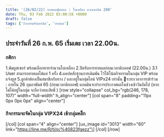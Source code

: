 ```yaml
---
title: '(26/02/22) ทายผลฟุตบอล : ใบเหลือง แจกเครดิต 200'
date: Thu, 03 Feb 2022 03:00:58 +0000
draft: false
tags: ['กิจกรรมรับเครดิต', 'ทายผล']
---
```


ประจำวันที่ 26 ก.พ. 65 เริ่มเตะ เวลา 22.00น.
--------------------------------------------

### กติกา

1.พิมยูสเซอร์ พร้อมเลือกทายจำนวนใบเหลือง 2.ปิดรับการทายผลก่อนเวลาคิกออฟ (22.00น.) 3.1 User สามารถทายผลได้แค่ 1 ครั้ง 4.แคปหลักฐานการเดิมพัน ไว้ใต้โน้ตกิจกรรมในกลุ่ม VIP พร้อมแจ้งยูส 5.ลูกค้าต้องเป็นสมาชิกกับทาง / และอยู่ในกลุ่มไลน์ VIPx24 เท่านั้น 📍ระยะเวลาการเข้าร่วม : ภายใน 26 กุมภาพันธ์ 65 (ก่อนเวลาคิกออฟ) แอดมินจะทำการประกาศผลในช่วงเช้าวันถัดไป (หากไม่ได้อยู่ในกลุ่ม จะถือว่าสละสิทธิ์ ) \[row style="collapse" col\_bg="rgb(246, 178, 107)" width="full-width" h\_align="center"\] \[col span="8" padding="11px 0px 0px 0px" align="center"\]

### กิจกรรมจะจัดในกลุ่ม VIPX24 เข้ากลุ่มคลิ๊ก

\[/col\] \[col span="4" align="center"\] \[ux\_image id="3013" width="60" link="https://line.me/R/ti/p/%40823fgezz"\] \[/col\] \[/row\]